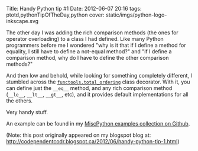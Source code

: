Title: Handy Python tip #1
Date: 2012-06-07 20:16
tags: ptotd,pythonTipOfTheDay,python
cover: static/imgs/python-logo-inkscape.svg

The other day I was adding the rich comparison methods (the ones for operator overloading) to a class I had defined.
Like many Python programmers before me I wondered "why is it that if I define a method for equality, I still have to
define a not-equal method?" and "if I define a comparison method, why do I have to define the other comparison methods?"

And then low and behold, while looking for something completely different, I stumbled across the
[`functools.total_ordering`](http://docs.python.org/release/2.7/library/functools.html#functools.total_ordering) class
decorator.  With it, you can define just the `__eq__` method, and any rich comparison method (`__le__`, `__lt__`,
`__gt__`, etc), and it provides default implementations for all the others.

Very handy stuff.

An example can be found in my [MiscPython examples collection on Github](https://raw.github.com/pzelnip/MiscPython/e2a37ce2f2a51d5f69df82091d94dd239152ca63/operator_overloading/total_ordering.py).

(Note: this post originally appeared on my blogspot blog at: <http://codependentcodr.blogspot.ca/2012/06/handy-python-tip-1.html>)
